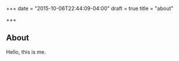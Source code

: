 +++
date = "2015-10-06T22:44:09-04:00"
draft = true
title = "about"

+++

## About

Hello, this is me.

